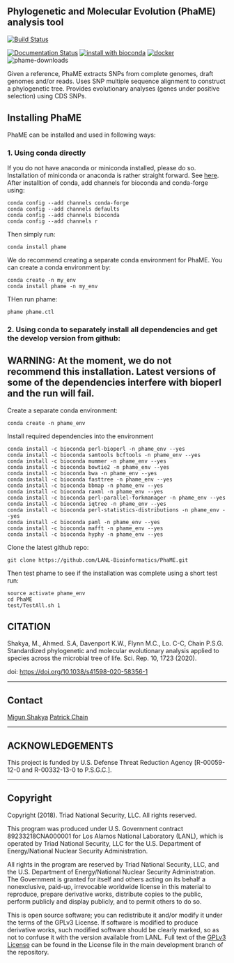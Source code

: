 ## Phylogenetic and Molecular Evolution (PhaME) analysis tool

[![Build Status](https://travis-ci.org/mshakya/PhaME.svg?branch=master)](https://travis-ci.org/mshakya/PhaME)
<!-- [![Waffle.io - Columns and their card count](https://badge.waffle.io/mshakya/PhaME-1.svg?columns=all)](https://waffle.io/mshakya/PhaME-1) -->
[![Documentation Status](https://readthedocs.org/projects/phame/badge/?version=latest)](https://phame.readthedocs.io/en/latest/?badge=latest)
[![install with bioconda](https://img.shields.io/badge/install%20with-bioconda-brightgreen.svg?style=flat-square)](http://bioconda.github.io/recipes/phame/README.html)
[![docker](https://quay.io/repository/biocontainers/phame/status)](https://quay.io/repository/biocontainers/phame)
![phame-downloads](https://anaconda.org/bioconda/phame/badges/downloads.svg)

Given a reference, PhaME extracts SNPs from complete genomes, draft genomes and/or reads. 
Uses SNP multiple sequence alignment to construct a phylogenetic tree. 
Provides evolutionary analyses (genes under positive selection) using CDS SNPs.


## Installing PhaME

PhaME can be installed and used in following ways:

### 1. Using conda directly

If you do not have anaconda or miniconda installed, please do so. Installation of miniconda or anaconda is rather straight forward. See [here](https://conda.io/miniconda.html). After installtion of conda, add channels for bioconda and conda-forge using:
  
    conda config --add channels conda-forge
    conda config --add channels defaults
    conda config --add channels bioconda
    conda config --add channels r

Then simply run:

    conda install phame

We do recommend creating a separate conda environment for PhaME. You can create a conda environment by:

    conda create -n my_env
    conda install phame -n my_env

THen run phame:

    phame phame.ctl


### 2. Using conda to separately install all dependencies and get the develop version from github:

## WARNING: At the moment, we do not recommend this installation. Latest versions of some of the dependencies interfere with bioperl and the run will fail.

Create a separate conda environment:

    conda create -n phame_env

Install required dependencies into the environment

    conda install -c bioconda perl-bioperl -n phame_env --yes
    conda install -c bioconda samtools bcftools -n phame_env --yes
    conda install -c bioconda mummer -n phame_env --yes
    conda install -c bioconda bowtie2 -n phame_env --yes
    conda install -c bioconda bwa -n phame_env --yes
    conda install -c bioconda fasttree -n phame_env --yes
    conda install -c bioconda bbmap -n phame_env --yes
    conda install -c bioconda raxml -n phame_env --yes
    conda install -c bioconda perl-parallel-forkmanager -n phame_env --yes
    conda install -c bioconda iqtree -n phame_env --yes
    conda install -c bioconda perl-statistics-distributions -n phame_env --yes
    conda install -c bioconda paml -n phame_env --yes
    conda install -c bioconda mafft -n phame_env --yes
    conda install -c bioconda hyphy -n phame_env --yes


Clone the latest github repo:

    git clone https://github.com/LANL-Bioinformatics/PhaME.git


Then test phame to see if the installation was complete using a short test run:

    source activate phame_env
    cd PhaME
    test/TestAll.sh 1


## CITATION

Shakya, M., Ahmed. S.A, Davenport K.W., Flynn M.C., Lo. C-C, Chain P.S.G. Standardized phylogenetic and molecular evolutionary analysis applied to species across the microbial tree of life. Sci. Rep. 10, 1723 (2020).

doi:  https://doi.org/10.1038/s41598-020-58356-1

--------------------------------------------------------------
## Contact

[Migun Shakya](mailto:migun@lanl.gov)
[Patrick Chain](mailto:pchain@lanl.gov)

--------------------------------------------------------------
## ACKNOWLEDGEMENTS
This project is funded by U.S. Defense Threat Reduction Agency [R-00059-12-0 and R-00332-13-0 to P.S.G.C.].

--------------------------------------------------------------
## Copyright

Copyright (2018).  Triad National Security, LLC. All rights reserved.
 
This program was produced under U.S. Government contract 89233218CNA000001 for Los Alamos National 
Laboratory (LANL), which is operated by Triad National Security, LLC for the U.S. Department of Energy/National 
Nuclear Security Administration.
 
All rights in the program are reserved by Triad National Security, LLC, and the U.S. Department of Energy/National 
Nuclear Security Administration. The Government is granted for itself and others acting on its behalf a nonexclusive, 
paid-up, irrevocable worldwide license in this material to reproduce, prepare derivative works, distribute copies to 
the public, perform publicly and display publicly, and to permit others to do so.

This is open source software; you can redistribute it and/or modify it under the terms of the GPLv3 License. If software 
is modified to produce derivative works, such modified software should be clearly marked, so as not to confuse it with 
the version available from LANL. Full text of the [GPLv3 License](https://github.com/LANL-Bioinformatics/PhaME/blob/master/LICENSE) can be found in the License file in the main development 
branch of the repository.
